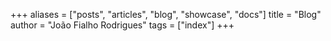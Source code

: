 +++
aliases = ["posts", "articles", "blog", "showcase", "docs"]
title = "Blog"
author = "João Fialho Rodrigues"
tags = ["index"]
+++